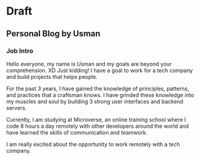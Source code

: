 # Draft

## Personal Blog by Usman

### Job Intro

Hello everyone, my name is Usman and my goals are beyond your comprehension. XD Just kidding! I have a goal to work for a tech company and build projects that helps people.

For the past 3 years, I have gained the knowledge of principles, patterns, and practices that a craftsman knows. I have grinded these knowledge into my muscles and soul by building 3 strong user interfaces and backend servers.

Currently, I am studying at Microverse, an online training school where I code 8 hours a day remotely with other developers around the world and have learned the skills of communication and teamwork.

I am really excited about the opportunity to work remotely with a tech company.
